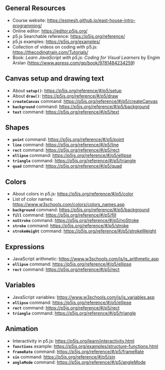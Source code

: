## General Resources
- Course website: <a href="https://esmesh.github.io/east-house-intro-programming/" target="_blank">https://esmesh.github.io/east-house-intro-programming/</a>
- Online editor: <a href="https://editor.p5js.org/" target="_blank">https://editor.p5js.org/</a>
- p5.js Searchable reference: <a href="https://p5js.org/reference/" target="_blank">https://p5js.org/reference/</a>
- p5.js examples: <a href="https://p5js.org/examples/" target="_blank">https://p5js.org/examples/</a>
- Collection of videos on coding with p5.js: <a href="https://thecodingtrain.com/Tutorials/" target="_blank">https://thecodingtrain.com/Tutorials/</a>
- Book: *Learn JavaScript with p5.js: Coding for Visual Learners* by Engim Arslan (<a href="https://www.apress.com/gp/book/9781484234259" target="_blank">https://www.apress.com/gp/book/9781484234259</a>)

## Canvas setup and drawing text
- About **`setup()`**: <a href="https://p5js.org/reference/#/p5/setup" target="_blank">https://p5js.org/reference/#/p5/setup</a>
- About **`draw()`**: <a href="https://p5js.org/reference/#/p5/draw" target="_blank">https://p5js.org/reference/#/p5/draw</a>
- **`createCanvas`** command: <a href="https://p5js.org/reference/#/p5/createCanvas" target="_blank">https://p5js.org/reference/#/p5/createCanvas</a>
- **`background`** command: <a href="https://p5js.org/reference/#/p5/background" target="_blank">https://p5js.org/reference/#/p5/background</a>
- **`text`** command: <a href="https://p5js.org/reference/#/p5/text" target="_blank">https://p5js.org/reference/#/p5/text</a>

## Shapes
- **`point`** command: <a href="https://p5js.org/reference/#/p5/point" target="_blank">https://p5js.org/reference/#/p5/point</a>
- **`line`** command: <a href="https://p5js.org/reference/#/p5/line" target="_blank">https://p5js.org/reference/#/p5/line</a>
- **`rect`** command: <a href="https://p5js.org/reference/#/p5/rect" target="_blank">https://p5js.org/reference/#/p5/rect</a>
- **`ellipse`** command: <a href="https://p5js.org/reference/#/p5/ellipse" target="_blank">https://p5js.org/reference/#/p5/ellipse</a>
- **`triangle`** command: <a href="https://p5js.org/reference/#/p5/triangle" target="_blank">https://p5js.org/reference/#/p5/triangle</a>
- **`quad`** command: <a href="https://p5js.org/reference/#/p5/quad" target="_blank">https://p5js.org/reference/#/p5/quad</a>

## Colors
- About colors in p5.js: <a href="https://p5js.org/learn/color.html" target="_blank">https://p5js.org/reference/#/p5/color</a>
- List of color names: <a href="https://www.w3schools.com/colors/colors_names.asp" target="_blank">https://www.w3schools.com/colors/colors_names.asp</a> 
- **`background`** command: <a href="https://p5js.org/reference/#/p5/background" target="_blank">https://p5js.org/reference/#/p5/background</a>
- **`fill`** command: <a href="https://p5js.org/reference/#/p5/fill" target="_blank">https://p5js.org/reference/#/p5/fill</a>
- **`noStroke`** command: <a href="https://p5js.org/reference/#/p5/noStroke" target="_blank">https://p5js.org/reference/#/p5/noStroke</a>
- **`stroke`** command: <a href="https://p5js.org/reference/#/p5/stroke" target="_blank">https://p5js.org/reference/#/p5/stroke</a>
- **`strokeWeight`** command: <a href="https://p5js.org/reference/#/p5/strokeWeight" target="_blank">https://p5js.org/reference/#/p5/strokeWeight</a>

## Expressions
- JavaScript arithmetic: <a href="https://www.w3schools.com/js/js_arithmetic.asp" target="_blank">https://www.w3schools.com/js/js_arithmetic.asp</a>
- **`ellipse`** command: <a href="https://p5js.org/reference/#/p5/ellipse" target="_blank">https://p5js.org/reference/#/p5/ellipse</a>
- **`rect`** command: <a href="https://p5js.org/reference/#/p5/rect" target="_blank">https://p5js.org/reference/#/p5/rect</a>

## Variables
- JavaScript variables: <a href="https://www.w3schools.com/js/js_variables.asp" target="_blank">https://www.w3schools.com/js/js_variables.asp</a>
- **`ellipse`** command: <a href="https://p5js.org/reference/#/p5/ellipse" target="_blank">https://p5js.org/reference/#/p5/ellipse</a>
- **`rect`** command: <a href="https://p5js.org/reference/#/p5/rect" target="_blank">https://p5js.org/reference/#/p5/rect</a>
- **`triangle`** command: <a href="https://p5js.org/reference/#/p5/triangle" target="_blank">https://p5js.org/reference/#/p5/triangle</a>

## Animation
- Interactivity in p5.js: <a href="https://p5js.org/learn/interactivity.html" target="_blank">https://p5js.org/learn/interactivity.html</a>
- **`functions`** example: <a href="https://p5js.org/examples/structure-functions.html">https://p5js.org/examples/structure-functions.html</a>
- **`frameRate`** command: <a href="https://p5js.org/reference/#/p5/frameRate">https://p5js.org/reference/#/p5/frameRate</a>
- **`sin`** command: <a href="https://p5js.org/reference/#/p5/sin">https://p5js.org/reference/#/p5/sin</a>
- **`angleMode`** command: <a href="https://p5js.org/reference/#/p5/angleMode">https://p5js.org/reference/#/p5/angleMode</a>

